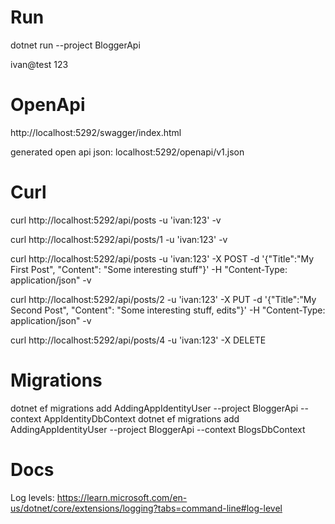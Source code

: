 # Run

dotnet run --project BloggerApi

ivan@test
123

# OpenApi

http://localhost:5292/swagger/index.html

generated open api json: localhost:5292/openapi/v1.json

# Curl

curl http://localhost:5292/api/posts -u 'ivan:123' -v

curl http://localhost:5292/api/posts/1 -u 'ivan:123' -v

curl http://localhost:5292/api/posts -u 'ivan:123' -X POST -d '{"Title":"My First Post", "Content": "Some interesting stuff"}' -H "Content-Type: application/json" -v

curl http://localhost:5292/api/posts/2 -u 'ivan:123' -X PUT -d '{"Title":"My Second Post", "Content": "Some interesting stuff, edits"}' -H "Content-Type: application/json" -v

curl http://localhost:5292/api/posts/4 -u 'ivan:123' -X DELETE

# Migrations

dotnet ef migrations add AddingAppIdentityUser --project BloggerApi --context AppIdentityDbContext
dotnet ef migrations add AddingAppIdentityUser --project BloggerApi --context BlogsDbContext

# Docs

Log levels:
https://learn.microsoft.com/en-us/dotnet/core/extensions/logging?tabs=command-line#log-level
